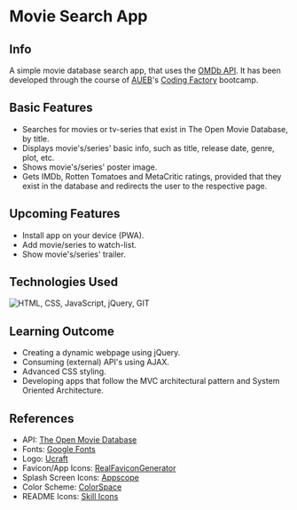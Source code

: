 # Movie Search App

## Info
A simple movie database search app, that uses the [OMDb API](https://www.omdbapi.com). It has been developed through the course of [AUEB](https://www.aueb.gr/en)'s [Coding 
Factory](https://codingfactory.aueb.gr) bootcamp.

## Basic Features
* Searches for movies or tv-series that exist in The Open Movie Database, by title. 
* Displays movie's/series' basic info, such as title, release date, genre, plot, etc.
* Shows movie's/series' poster image.
* Gets IMDb, Rotten Tomatoes and MetaCritic ratings, provided that they exist in the database and redirects the user to the respective page.

## Upcoming Features
* Install app on your device (PWA).
* Add movie/series to watch-list.
* Show movie's/series' trailer.
  
## Technologies Used
![HTML, CSS, JavaScript, jQuery, GIT](https://skillicons.dev/icons?i=html,css,js,jquery)

## Learning Outcome
* Creating a dynamic webpage using jQuery.
* Consuming (external) API's using AJAX.
* Advanced CSS styling.
* Developing apps that follow the MVC architectural pattern and System Oriented Architecture.
  
## References
* API: [The Open Movie Database](https://www.omdbapi.com)
* Fonts:    [Google Fonts](https://fonts.google.com)
* Logo: [Ucraft](https://www.ucraft.com/)
* Favicon/App Icons: [RealFaviconGenerator](https://realfavicongenerator.net/)
* Splash Screen Icons: [Appscope](https://appsco.pe)
* Color Scheme: [ColorSpace](https://mycolor.space)
* README Icons: [Skill Icons](https://skillicons.dev)
<!-- * Icons:    [Font Awesome](https://fontawesome.com) -->